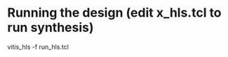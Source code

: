 
Running the design (edit x_hls.tcl to run synthesis)
=================================================
vitis_hls -f run_hls.tcl

